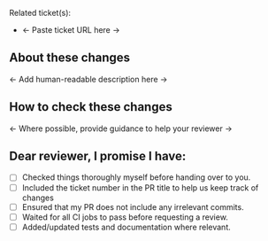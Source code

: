 Related ticket(s):
- <- Paste ticket URL here ->

## About these changes

<- Add human-readable description here ->

## How to check these changes

<- Where possible, provide guidance to help your reviewer ->

## Dear reviewer, I promise I have:

- [ ] Checked things thoroughly myself before handing over to you.
- [ ] Included the ticket number in the PR title to help us keep track of changes
- [ ] Ensured that my PR does not include any irrelevant commits.
- [ ] Waited for all CI jobs to pass before requesting a review.
- [ ] Added/updated tests and documentation where relevant.
